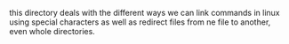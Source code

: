 this directory deals with the different ways we can link commands in linux using special characters as well as redirect files from ne file to another, even whole directories.
